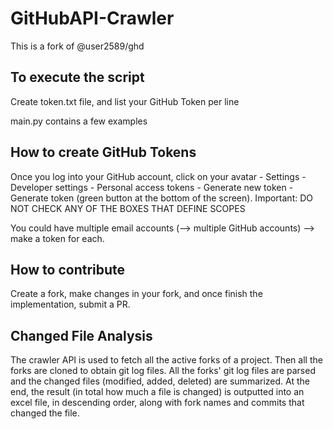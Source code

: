 # GitHubAPI-Crawler
This is a fork of @user2589/ghd

## To execute the script
Create token.txt file, and list your GitHub Token per line

main.py contains a few examples

## How to create GitHub Tokens
Once you log into your GitHub account, click on your avatar - Settings - Developer settings - Personal access tokens - Generate new token - Generate token (green button at the bottom of the screen). Important: DO NOT CHECK ANY OF THE BOXES THAT DEFINE SCOPES

You could have multiple email accounts (--> multiple GitHub accounts) --> make a token for each. 

## How to contribute
Create a fork, make changes in your fork, and once finish the implementation, submit a PR.

## Changed File Analysis
The crawler API is used to fetch all the active forks of a project. Then all the forks are cloned to obtain git log files. All the forks' git log files are parsed and the changed files (modified, added, deleted) are summarized. At the end, the result (in total how much a file is changed) is outputted into an excel file, in descending order, along with fork names and commits that changed the file. 

